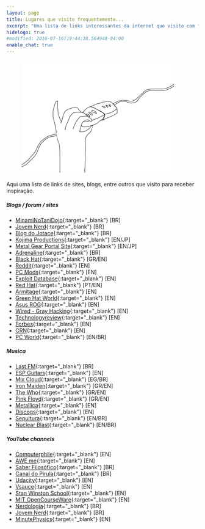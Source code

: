 ```yaml
---
layout: page
title: Lugares que visito frequentemente...
excerpt: "Uma lista de links interessantes da internet que visito com frequência."
hidelogo: true
#modified: 2016-07-16T19:44:38.564948-04:00
enable_chat: true
---
```

<figure>
    <img src="/images/connected.gif" alt="connected-image" class="center non-selectable"/>
</figure>

<span class="dcap">A</span>qui uma lista de links de sites, blogs, entre outros que visito para receber inspiração.

##### <i class="fa fa-hand-o-right"></i> Blogs / forum / sites

* [MinamiNoTaniDojo](https://www.facebook.com/MinamiNoTaniDojo/?pnref=story){:target="_blank"}  [BR]
* [Jovem Nerd](https://jovemnerd.com.br/){:target="_blank"}  [BR]
* [Blog do Jotace](http://bjc.uol.com.br/){:target="_blank"}  [BR]
* [Kojima Productions](http://www.kojimaproductions.jp/en/){:target="_blank"}  [EN/JP]
* [Metal Gear Portal Site](http://www.konami.jp/mgs_portal/jp/){:target="_blank"}  [EN/JP]
* [Adrenaline](http://adrenaline.uol.com.br/){:target="_blank"}  [BR]
* [Black Hat](https://www.blackhat.com/){:target="_blank"}  [GR/EN]
* [Reddit](https://www.reddit.com/){:target="_blank"}  [EN]
* [PC Mods](http://pcjunkiemods.com/?page_id=220){:target="_blank"}  [EN]
* [Exploit Database](https://www.exploit-db.com/){:target="_blank"}  [EN]
* [Red Hat](https://www.redhat.com/pt-br){:target="_blank"}  [PT/EN]
* [Armitage](http://www.fastandeasyhacking.com/){:target="_blank"} [EN]
* [Green Hat World](http://greenhatworld.com/){:target="_blank"}  [EN]
* [Asus ROG](http://rog.asus.com/landing.aspx){:target="_blank"} [EN]
* [Wired - Gray Hacking](https://www.wired.com/2016/04/hacker-lexicon-white-hat-gray-hat-black-hat-hackers/){:target="_blank"}  [EN]
* [Technologyreview](https://www.technologyreview.com/){:target="_blank"} [EN]
* [Forbes](http://www.forbes.com/forbes/welcome/?toURL=http://www.forbes.com/forbes/&refURL=&referrer=){:target="_blank"} [EN]
* [CRN](http://www.crn.com/slide-shows/data-center/300082800/the-2016-tech-innovator-awards.htm){:target="_blank"} [EN]
* [PC World](http://www.pcworld.com/){:target="_blank"} [EN/BR]

##### <i class="fa fa-hand-o-right"></i> Musica

* [Last FM](http://www.last.fm/pt/){:target="_blank"} [BR]
* [ESP Guitars](http://www.espguitars.com/){:target="_blank"} [EN]
* [Mix Cloud](https://www.mixcloud.com/){:target="_blank"} [EG/BR]
* [Iron Maiden](http://ironmaiden.com/){:target="_blank"} [GR/EN]
* [The Who](https://www.thewho.com/){:target="_blank"} [GR/EN]
* [Pink Floyd](http://www.pinkfloyd.com/){:target="_blank"} [GR/EN]
* [Metallica](https://metallica.com/){:target="_blank"} [EN]
* [Discogs](https://www.discogs.com/){:target="_blank"} [EN]
* [Sepultura](http://www.sepultura.com.br/){:target="_blank"} [EN/BR]
* [Nuclear Blast](http://www.nuclearblast.de/de/){:target="_blank"} [EN/BR]

##### <i class="fa fa-hand-o-right"></i> YouTube channels

* [Computerphile](https://www.youtube.com/user/Computerphile){:target="_blank"} [EN]
* [AWE me](https://www.youtube.com/user/AweMeChannel){:target="_blank"} [EN]
* [Saber Filosófico](https://www.youtube.com/channel/UCWdXgfpEIZIGzah9_yCL-Xw){:target="_blank"} [BR]
* [Canal do Pirula](https://www.youtube.com/channel/UCdGpd0gNn38UKwoncZd9rmA){:target="_blank"} [BR]
* [Udacity](https://www.youtube.com/user/Udacity){:target="_blank"} [EN]
* [Vsauce](https://www.youtube.com/user/Vsauce){:target="_blank"} [EN]
* [Stan Winston School](https://www.youtube.com/user/StanWinstonSchool){:target="_blank"} [EN]
* [MIT OpenCourseWare](https://www.youtube.com/user/MIT){:target="_blank"} [EN]
* [Nerdologia](https://www.youtube.com/user/nerdologia){:target="_blank"} [BR]
* [Jovem Nerd](https://www.youtube.com/user/JovemNerd){:target="_blank"} [BR]
* [MinutePhysics](https://www.youtube.com/user/minutephysics){:target="_blank"} [EN]
